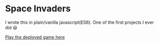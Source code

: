 # Space Invaders
I wrote this in plain/vanilla javascript(ES6). One of the first projects I ever did 😃

[Play the deployed game here](https://matt-warnock.github.io/space_invaders/)

